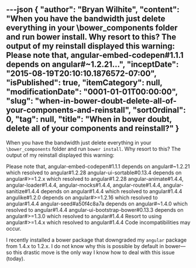 ---json
{
  "author": "Bryan Wilhite",
  "content": "When you have the bandwidth just delete everything in your \\bower_components folder and run bower install. Why resort to this? The output of my reinstall displayed this warning: Please note that,     angular-embed-codepen#1.1.1 depends on angular#~1.2.21...",
  "inceptDate": "2015-08-19T20:10:10.1876572-07:00",
  "isPublished": true,
  "itemCategory": null,
  "modificationDate": "0001-01-01T00:00:00",
  "slug": "when-in-bower-doubt-delete-all-of-your-components-and-reinstall",
  "sortOrdinal": 0,
  "tag": null,
  "title": "When in bower doubt, delete all of your components and reinstall?"
}
---

When you have the bandwidth just delete everything in your `\bower_components` folder and run `bower install`. Why resort to this? The output of my reinstall displayed this warning:


Please note that,
    angular-embed-codepen#1.1.1 depends on angular#~1.2.21 which resolved to angular#1.2.28
    angular-ui-sortable#0.13.4 depends on angular#&gt;=1.2.x which resolved to angular#1.2.28
    angular-animate#1.4.4, angular-loader#1.4.4, angular-mocks#1.4.4, angular-route#1.4.4, angular-sanitize#1.4.4 depends on angular#1.4.4 which resolved to angular#1.4.4
    angulike#1.2.0 depends on angular#&gt;=1.2.16 which resolved to angular#1.4.4
    angular-seed#a50f4c8a7a depends on angular#~1.4.0 which resolved to angular#1.4.4
    angular-ui-bootstrap-bower#0.13.3 depends on angular#&gt;=1.3.0 which resolved to angular#1.4.4
Resort to using angular#&gt;=1.4.x which resolved to angular#1.4.4
Code incompatibilities may occur.
    

I recently installed a bower package that downgraded my `angular` package from 1.4.x to 1.2.x. I do not know why this is possible by default in bower—so this drastic move is the only way I know how to deal with this issue (today).
